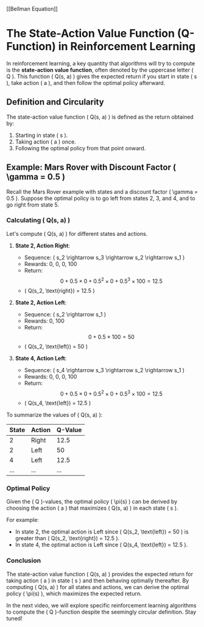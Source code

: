 [[Bellman Equation]]
# The State-Action Value Function (Q-Function) in Reinforcement Learning

In reinforcement learning, a key quantity that algorithms will try to compute is the **state-action value function**, often denoted by the uppercase letter \( Q \). This function \( Q(s, a) \) gives the expected return if you start in state \( s \), take action \( a \), and then follow the optimal policy afterward.

## Definition and Circularity

The state-action value function \( Q(s, a) \) is defined as the return obtained by:
1. Starting in state \( s \).
2. Taking action \( a \) once.
3. Following the optimal policy from that point onward.

## Example: Mars Rover with Discount Factor \( \gamma = 0.5 \)

Recall the Mars Rover example with states and a discount factor \( \gamma = 0.5 \). Suppose the optimal policy is to go left from states 2, 3, and 4, and to go right from state 5.

### Calculating \( Q(s, a) \)

Let's compute \( Q(s, a) \) for different states and actions.

1. **State 2, Action Right**:
    - Sequence: \( s_2 \rightarrow s_3 \rightarrow s_2 \rightarrow s_1 \)
    - Rewards: 0, 0, 0, 100
    - Return: 
      $$
      0 + 0.5 \times 0 + 0.5^2 \times 0 + 0.5^3 \times 100 = 12.5
      $$
    - \( Q(s_2, \text{right}) = 12.5 \)

2. **State 2, Action Left**:
    - Sequence: \( s_2 \rightarrow s_1 \)
    - Rewards: 0, 100
    - Return: 
      $$
      0 + 0.5 \times 100 = 50
      $$
    - \( Q(s_2, \text{left}) = 50 \)

3. **State 4, Action Left**:
    - Sequence: \( s_4 \rightarrow s_3 \rightarrow s_2 \rightarrow s_1 \)
    - Rewards: 0, 0, 0, 100
    - Return:
      $$
      0 + 0.5 \times 0 + 0.5^2 \times 0 + 0.5^3 \times 100 = 12.5
      $$
    - \( Q(s_4, \text{left}) = 12.5 \)

To summarize the values of \( Q(s, a) \):

| State | Action | Q-Value |
|-------|--------|---------|
| 2     | Right  | 12.5    |
| 2     | Left   | 50      |
| 4     | Left   | 12.5    |
| ...   | ...    | ...     |

### Optimal Policy

Given the \( Q \)-values, the optimal policy \( \pi(s) \) can be derived by choosing the action \( a \) that maximizes \( Q(s, a) \) in each state \( s \).

For example:
- In state 2, the optimal action is Left since \( Q(s_2, \text{left}) = 50 \) is greater than \( Q(s_2, \text{right}) = 12.5 \).
- In state 4, the optimal action is Left since \( Q(s_4, \text{left}) = 12.5 \).

### Conclusion

The state-action value function \( Q(s, a) \) provides the expected return for taking action \( a \) in state \( s \) and then behaving optimally thereafter. By computing \( Q(s, a) \) for all states and actions, we can derive the optimal policy \( \pi(s) \), which maximizes the expected return.

In the next video, we will explore specific reinforcement learning algorithms to compute the \( Q \)-function despite the seemingly circular definition. Stay tuned!
